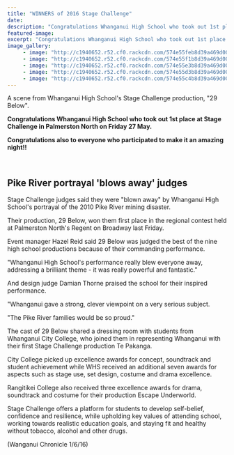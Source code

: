 ```yaml
---
title: "WINNERS of 2016 Stage Challenge"
date: 
description: "Congratulations Whanganui High School who took out 1st place at Stage Challenge in Palmerston North on Friday 27 June. Congratulations also to everyone who participated to make it an amazing night!"
featured-image: 
excerpt: "Congratulations Whanganui High School who took out 1st place at Stage Challenge in Palmerston North on Friday 27 June. Congratulations also to everyone who participated to make it an amazing night!"
image_gallery:
     - image: "http://c1940652.r52.cf0.rackcdn.com/574e55feb8d39a469d001c1d/1.jpg"
     - image: "http://c1940652.r52.cf0.rackcdn.com/574e55f1b8d39a469d001c1b/2.jpg"
     - image: "http://c1940652.r52.cf0.rackcdn.com/574e55e3b8d39a469d001c19/3.jpg"
     - image: "http://c1940652.r52.cf0.rackcdn.com/574e55d3b8d39a469d001c17/4-a.jpg"
     - image: "http://c1940652.r52.cf0.rackcdn.com/574e55c4b8d39a469d001c15/4-b.jpg"
---
```


<p>A scene from Whanganui High School's Stage Challenge production, "29 Below".</p>
<p><strong>Congratulations Whanganui High School who took out 1st place at Stage Challenge in Palmerston North on Friday 27 May.</strong></p>
<p><strong>Congratulations also to everyone who participated to make it an amazing night!!</strong></p>
<!--<p><strong><em><a href="https://www.youtube.com/watch?v=hw6ZV-Jxc4w">** Click here to watch the video "29 Below" **</a></em></strong></p>-->
<p><strong><em><br /></em></strong></p>
<h2>Pike River portrayal 'blows away' judges</h2>
<p>Stage Challenge judges said they were "blown away" by Whanganui High School's portrayal of the 2010 Pike River mining disaster.</p>
<p>Their production, 29 Below, won them first place in the regional contest held at Palmerston North's Regent on Broadway last Friday.</p>
<p>Event manager Hazel Reid said 29 Below was judged the best of the nine high school productions because of their commanding performance.</p>
<p>"Whanganui High School's performance really blew everyone away, addressing a brilliant theme - it was really powerful and fantastic."</p>
<p>And design judge Damian Thorne praised the school for their inspired performance.</p>
<p>"Whanganui gave a strong, clever viewpoint on a very serious subject.</p>
<p>"The Pike River families would be so proud."</p>
<p>The cast of 29 Below shared a dressing room with students from Whanganui City College, who joined them in representing Whanganui with their first Stage Challenge production Te Pakanga.</p>
<p>City College picked up excellence awards for concept, soundtrack and student achievement while WHS received an additional seven awards for aspects such as stage use, set design, costume and drama excellence.</p>
<p>Rangitikei College also received three excellence awards for drama, soundtrack and costume for their production Escape Underworld.</p>
<p>Stage Challenge offers a platform for students to develop self-belief, confidence and resilience, while upholding key values of attending school, working towards realistic education goals, and staying fit and healthy without tobacco, alcohol and other drugs.</p>
<p><span>(Wanganui Chronicle 1/6/16)</span></p>

